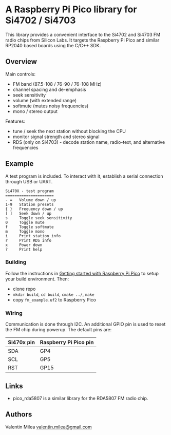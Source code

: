 # A Raspberry Pi Pico library for Si4702 / Si4703

This library provides a convenient interface to the Si4702 and Si4703 FM radio chips from Silicon Labs. It targets the Raspberry Pi Pico and similar RP2040 based boards using the C/C++ SDK.

## Overview

Main controls:

- FM band (87.5-108 / 76-90 / 76-108 MHz)
- channel spacing and de-emphasis
- seek sensitivity
- volume (with extended range)
- softmute (mutes noisy frequencies)
- mono / stereo output

Features:

- tune / seek the next station without blocking the CPU
- monitor signal strength and stereo signal
- RDS (only on Si4703) - decode station name, radio-text, and alternative frequencies

## Example

A test program is included. To interact with it, establish a serial connection through USB or UART.

```
Si470X - test program
=====================
- =   Volume down / up
1-9   Station presets
{ }   Frequency down / up
[ ]   Seek down / up
s     Toggle seek sensitivity
0     Toggle mute
f     Toggle softmute
m     Toggle mono
i     Print station info
r     Print RDS info
x     Power down
?     Print help
```

### Building

Follow the instructions in [Getting started with Raspberry Pi Pico](https://datasheets.raspberrypi.org/pico/getting-started-with-pico.pdf) to setup your build environment. Then:

- clone repo
- `mkdir build`, `cd build`, `cmake ../`, `make`
- copy `fm_example.uf2` to Raspberry Pico

### Wiring

Communication is done through I2C. An additional GPIO pin is used to reset the FM chip during powerup. The default pins are:

| Si470x pin | Raspberry Pi Pico pin |
| ---------- | --------------------- |
| SDA        | GP4                   |
| SCL        | GP5                   |
| RST        | GP15                  |

## Links

- pico_rda5807 is a similar library for the RDA5807 FM radio chip.

## Authors

Valentin Milea <valentin.milea@gmail.com>